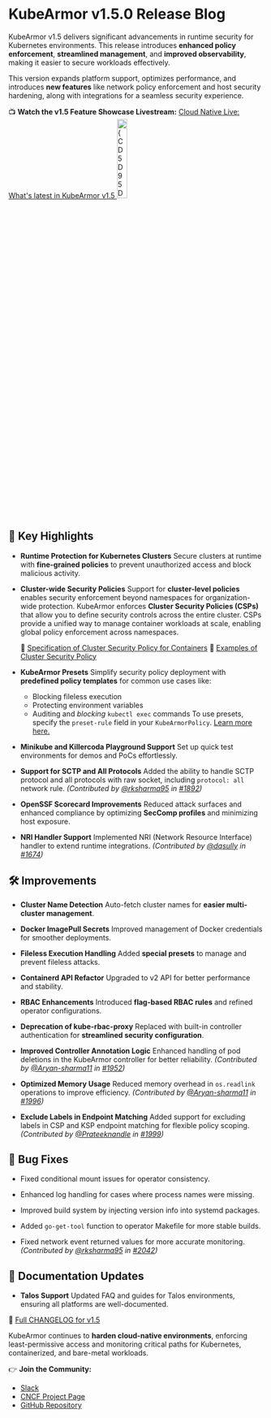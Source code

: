 # KubeArmor v1.5.0 Release Blog

KubeArmor v1.5 delivers significant advancements in runtime security for Kubernetes environments. This release introduces **enhanced policy enforcement**, **streamlined management**, and **improved observability**, making it easier to secure workloads effectively.

This version expands platform support, optimizes performance, and introduces **new features** like network policy enforcement and host security hardening, along with integrations for a seamless security experience.

📺 **Watch the v1.5 Feature Showcase Livestream:**
[Cloud Native Live: What's latest in KubeArmor v1.5 <img height=20% alt="{CD5D95DA-0334-495D-8B02-4DBDC0521604}" src="https://github.com/user-attachments/assets/12792d48-cfb0-4354-9e60-c70676b27382" />](https://youtu.be/OUNEu3h2V3c)

## 🔑 Key Highlights

- **Runtime Protection for Kubernetes Clusters**
  Secure clusters at runtime with **fine-grained policies** to prevent unauthorized access and block malicious activity.

- **Cluster-wide Security Policies**
  Support for **cluster-level policies** enables security enforcement beyond namespaces for organization-wide protection. KubeArmor enforces **Cluster Security Policies (CSPs)** that allow you to define security controls across the entire cluster. CSPs provide a unified way to manage container workloads at scale, enabling global policy enforcement across namespaces.

  📄 [Specification of Cluster Security Policy for Containers](https://github.com/kubearmor/KubeArmor/blob/main/getting-started/cluster_security_policy_specification.md)
  📝 [Examples of Cluster Security Policy](https://github.com/kubearmor/KubeArmor/blob/main/getting-started/cluster_security_policy_examples.md)

- **KubeArmor Presets**
  Simplify security policy deployment with **predefined policy templates** for common use cases like:
  - Blocking fileless execution
  - Protecting environment variables
  - Auditing and *blocking* `kubectl exec` commands
  To use presets, specify the `preset-rule` field in your `KubeArmorPolicy`. [Learn more here.](https://github.com/kubearmor/KubeArmor/issues/1295)

- **Minikube and Killercoda Playground Support**
  Set up quick test environments for demos and PoCs effortlessly.

- **Support for SCTP and All Protocols**
  Added the ability to handle SCTP protocol and all protocols with raw socket, including `protocol: all` network rule.
  *(Contributed by [@rksharma95](https://github.com/rksharma95) in [#1892](https://github.com/kubearmor/KubeArmor/pull/1892))*

- **OpenSSF Scorecard Improvements**
  Reduced attack surfaces and enhanced compliance by optimizing **SecComp profiles** and minimizing host exposure.

- **NRI Handler Support**
  Implemented NRI (Network Resource Interface) handler to extend runtime integrations.
  *(Contributed by [@dqsully](https://github.com/dqsully) in [#1674](https://github.com/kubearmor/KubeArmor/pull/1674))*


## 🛠 Improvements

- **Cluster Name Detection**
  Auto-fetch cluster names for **easier multi-cluster management**.

- **Docker ImagePull Secrets**
  Improved management of Docker credentials for smoother deployments.

- **Fileless Execution Handling**
  Added **special presets** to manage and prevent fileless attacks.

- **Containerd API Refactor**
  Upgraded to v2 API for better performance and stability.

- **RBAC Enhancements**
  Introduced **flag-based RBAC rules** and refined operator configurations.

- **Deprecation of kube-rbac-proxy**
  Replaced with built-in controller authentication for **streamlined security configuration**.

- **Improved Controller Annotation Logic**
  Enhanced handling of pod deletions in the KubeArmor controller for better reliability.
  *(Contributed by [@Aryan-sharma11](https://github.com/Aryan-sharma11) in [#1952](https://github.com/kubearmor/KubeArmor/pull/1952))*

- **Optimized Memory Usage**
  Reduced memory overhead in `os.readlink` operations to improve efficiency.
  *(Contributed by [@Aryan-sharma11](https://github.com/Aryan-sharma11) in [#1996](https://github.com/kubearmor/KubeArmor/pull/1996))*

- **Exclude Labels in Endpoint Matching**
  Added support for excluding labels in CSP and KSP endpoint matching for flexible policy scoping.
  *(Contributed by [@Prateeknandle](https://github.com/Prateeknandle) in [#1999](https://github.com/kubearmor/KubeArmor/pull/1999))*


## 🐞 Bug Fixes

- Fixed conditional mount issues for operator consistency.

- Enhanced log handling for cases where process names were missing.

- Improved build system by injecting version info into systemd packages.

- Added `go-get-tool` function to operator Makefile for more stable builds.

- Fixed network event returned values for more accurate monitoring.
  *(Contributed by [@rksharma95](https://github.com/rksharma95) in [#2042](https://github.com/kubearmor/KubeArmor/pull/2042))*


## 📖 Documentation Updates

- **Talos Support**
  Updated FAQ and guides for Talos environments, ensuring all platforms are well-documented.

📄 [Full CHANGELOG for v1.5](https://github.com/kubearmor/KubeArmor/releases/tag/v1.5.0)

KubeArmor continues to **harden cloud-native environments**, enforcing least-permissive access and monitoring critical paths for Kubernetes, containerized, and bare-metal workloads.

👉 **Join the Community:**
- [Slack](https://cloud-native.slack.com/archives/C02R319HVL3)
- [CNCF Project Page](https://www.cncf.io/projects/kubearmor/)
- [GitHub Repository](https://github.com/kubearmor/KubeArmor)
